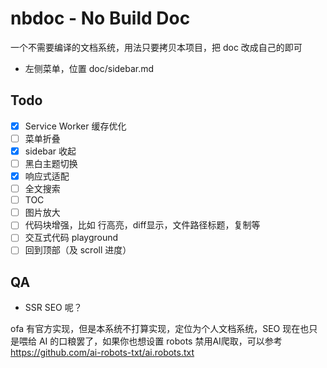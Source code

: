 # nbdoc - No Build Doc

一个不需要编译的文档系统，用法只要拷贝本项目，把 doc 改成自己的即可

- 左侧菜单，位置 doc/sidebar.md

## Todo

- [x] Service Worker 缓存优化
- [ ] 菜单折叠
- [x] sidebar 收起
- [ ] 黑白主题切换
- [x] 响应式适配
- [ ] 全文搜索
- [ ] TOC
- [ ] 图片放大
- [ ] 代码块增强，比如 行高亮，diff显示，文件路径标题，复制等
- [ ] 交互式代码 playground
- [ ] 回到顶部（及 scroll 进度）

## QA

- SSR SEO 呢？

ofa 有官方实现，但是本系统不打算实现，定位为个人文档系统，SEO 现在也只是喂给 AI 的口粮罢了，如果你也想设置 robots 禁用AI爬取，可以参考 https://github.com/ai-robots-txt/ai.robots.txt
